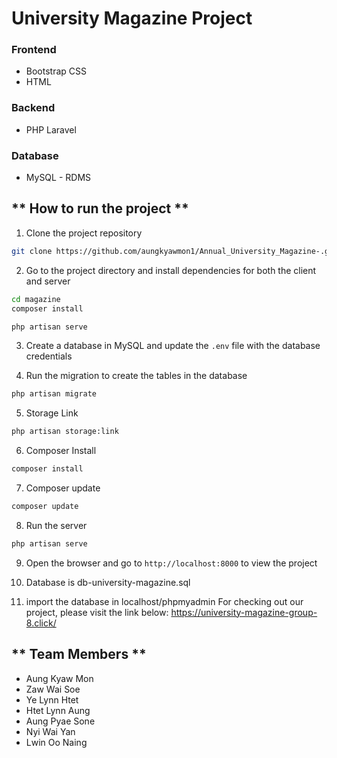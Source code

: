 # University Magazine Project

### Frontend

- Bootstrap CSS
- HTML

### Backend

- PHP Laravel


### Database

- MySQL - RDMS

## ** How to run the project **

1. Clone the project repository

```bash
git clone https://github.com/aungkyawmon1/Annual_University_Magazine-.git
```

2. Go to the project directory and install dependencies for both the client and server

```bash
cd magazine
composer install
```

```bash
php artisan serve
```

3. Create a database in MySQL and update the `.env` file with the database credentials

4. Run the migration to create the tables in the database

```bash
php artisan migrate
```

5. Storage Link

```bash 
php artisan storage:link
```

6. Composer Install

```bash 
composer install
```

7. Composer update

```bash 
composer update
```

8. Run the server

```bash
php artisan serve
```

9. Open the browser and go to `http://localhost:8000` to view the project

10. Database is db-university-magazine.sql

11. import the database in localhost/phpmyadmin
For checking out our project, please visit the link below:
https://university-magazine-group-8.click/

## ** Team Members **
- Aung Kyaw Mon
- Zaw Wai Soe
- Ye Lynn Htet
- Htet Lynn Aung
- Aung Pyae Sone
- Nyi Wai Yan
- Lwin Oo Naing


